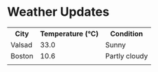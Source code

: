 # Weather Updates

<!-- WEATHER-UPDATE-START -->
<table><tr><th>City</th><th>Temperature (°C)</th><th>Condition</th></tr><tr><td>Valsad</td><td>33.0</td><td>Sunny</td></tr><tr><td>Boston</td><td>10.6</td><td>Partly cloudy</td></tr><tr><td></td><td></td><td></td></tr></table>
<!-- WEATHER-UPDATE-END -->
